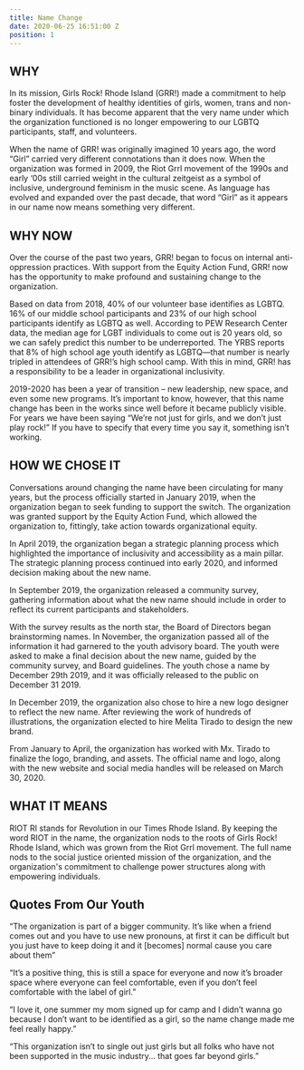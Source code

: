 ```yaml
---
title: Name Change
date: 2020-06-25 16:51:00 Z
position: 1
---
```


## WHY
 
In its mission, Girls Rock! Rhode Island (GRR!) made a commitment to help foster the development of healthy identities of girls, women, trans and non-binary individuals. It has become apparent that the very name under which the organization functioned is no longer empowering to our LGBTQ participants, staff, and volunteers.
 
When the name of GRR! was originally imagined 10 years ago, the word “Girl” carried very different connotations than it does now. When the organization was formed in 2009, the Riot Grrl movement of the 1990s and early ‘00s still carried weight in the cultural zeitgeist as a symbol of inclusive, underground feminism in the music scene. As language has evolved and expanded over the past decade, that word “Girl” as it appears in our name now means something very different.


## WHY NOW

Over the course of the past two years, GRR! began to focus on internal anti-oppression practices. With support from the Equity Action Fund, GRR! now has the opportunity to make profound and sustaining change to the organization.

Based on data from 2018, 40% of our volunteer base identifies as LGBTQ. 16% of our middle school participants and 23% of our high school participants identify as LGBTQ as well. According to PEW Research Center data, the median age for LGBT individuals to come out is 20 years old, so we can safely predict this number to be underreported.  The YRBS reports that 8% of high school age youth identify as LGBTQ—that number is nearly tripled in attendees of GRR!’s high school camp. With this in mind, GRR! has a responsibility to be a leader in organizational inclusivity.

2019-2020 has been a year of transition – new leadership, new space, and even some new programs. It’s important to know, however, that this name change has been in the works since well before it became publicly visible. For years we have been saying “We’re not just for girls, and we don’t just play rock!” If you have to specify that every time you say it, something isn’t working.  

## HOW WE CHOSE IT

Conversations around changing the name have been circulating for many years, but the process officially started in January 2019, when the organization began to seek funding to support the switch. The organization was granted support by the Equity Action Fund, which allowed the organization to, fittingly, take action towards organizational equity. 

In April 2019, the organization began a strategic planning process which highlighted the importance of inclusivity and accessibility as a main pillar. The strategic planning process continued into early 2020, and informed decision making about the new name. 

In September 2019, the organization released a community survey, gathering information about what the new name should include in order to reflect its current participants and stakeholders. 


With the survey results as the north star, the Board of Directors began brainstorming names. In November, the organization passed all of the information it had garnered to the youth advisory board. The youth were asked to make a final decision about the new name, guided by the community survey, and Board guidelines. The youth chose a name by December 29th 2019, and it was officially released to the public on December 31 2019. 

In December 2019, the organization also chose to hire a new logo designer to reflect the new name. After reviewing the work of hundreds of illustrations, the organization elected to hire Melita Tirado to design the new brand. 

From January to April, the organization has worked with Mx. Tirado to finalize the logo, branding, and assets. The official name and logo, along with the new website and social media handles will be released on March 30, 2020. 

## WHAT IT MEANS

RIOT RI stands for Revolution in our Times Rhode Island. By keeping the word RIOT in the name, the organization nods to the roots of Girls Rock! Rhode Island, which was grown from the Riot Grrl movement. The full name nods to the social justice oriented mission of the organization, and the organization's commitment to challenge power structures along with empowering individuals. 

## Quotes From Our Youth

“The organization is part of a bigger community. It’s like when a friend comes out and you have to use new pronouns, at first it can be difficult but you just have to keep doing it and it [becomes] normal cause you care about them”

“It’s a positive thing, this is still a space for everyone and now it’s broader space where everyone can feel comfortable, even if you don’t feel comfortable with the label of girl.” 
 
“I love it, one summer my mom signed up for camp and I didn’t wanna go because I don’t want to be identified as a girl, so the name change made me feel really happy.”

“This organization isn’t to single out just girls but all folks who have not been supported in the music industry... that goes far beyond girls.”


